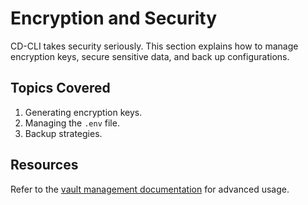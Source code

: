 # Encryption and Security

CD-CLI takes security seriously. This section explains how to manage encryption keys, secure sensitive data, and back up configurations.

## Topics Covered
1. Generating encryption keys.
2. Managing the `.env` file.
3. Backup strategies.

## Resources
Refer to the [vault management documentation](../src/CdCli/sys/cd-cli/controllers/cd-cli-vault.controller.ts) for advanced usage.
